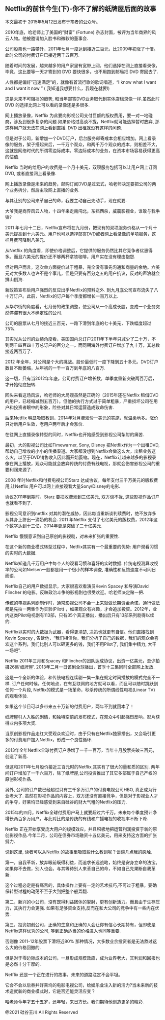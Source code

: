 ## Netflix的前世今生(下)-你不了解的纸牌屋后面的故事

本文最初于 2015年5月12日发布于笔者的公众号。

2010年底，哈老师上了美国的”财富” (Fortune) 杂志封面，被评为当年商界的风云人物。他被邀请加入脸书和微软的董事会.

公司股票也一路攀升，2011年七月一度达到接近三百元，比2009年初涨了十倍。此时公司的付费订户已接近两千五百万.

随着时间的发展，越来越多的用户家里有宽带上网，他们选择在网上直接看录像，毕竟，这比要等一天才寄到的 DVD 要快很多，也不用跑到邮局把
DVD 寄回去了.

人性都是偏好&#8221;迅速满足&#8221;的，就像有首流行歌的歌词唱道，“I know what I want and I want it now &#8221; (
我知道我想要什么，我现在就要!)

这是未来不可阻挡的趋势, 和当年邮寄DVD业务取代到实体店租录像一样.虽然此时DVD 的选择比网上可以看的录像还是多很多.

网上播放录像，Netflix 为此要向影视公司支付巨额的版权费用，要一对一地磋商，涉及到很多复杂的问题.如果价格过高谈不拢，Netflix就可能选择暂时放弃,
那这样用户就无法在网上看到直播. DVD 出租就没有这样的问题.

但是对于公司，新增加一个DVD订户，后台服务邮寄成本会相应增加。网上看录像的服务，架子搭起来后，一千万个观众，和两千万个观众的成本，则相差不大，这就是网络时代的所谓零边际成本。零边际成本的业务，在资本市场容易获得更高的估值.

Netflix 当时的给用户的收费是一个月十美元，双项服务包括可以让用户网上订阅DVD, 或者直接网上看录像.

网上播放录像是未来的趋势，邮购订阅DVD是过去式，哈老师决定要把公司的两个业务拆分，然后主攻网上直播的业务.

与其让别的公司来革自己的命，我要主动自己先动手，现在就要.

大爷我是商界风云人物，十四年来走南闯北，东挡西杀，威震影视业，谁敢与我争锋?

2011 年七月十二日，Netflix宣布将在九月份，把现有的双项服务价格从一个月十美元提高到十六美元。用户也可以选择邮寄DVD或者网上看录像的单项服务，这样月费可降到八美元.

从Netflix 的角度看，即使价格调整后，它提供的服务仍然比其它竞争者优惠得多。而且六美元的提价还不够两杯拿铁咖啡，用户实在没有理由抱怨.

但对用户而言，这次单方面提价过于粗暴，完全没有事先沟通和商量的余地。六美元对大多数人也许不是个事儿，但是只要有百分之五的用户抗议，反对的声浪就会排山倒海.

新政策宣布后用户强烈的反应出乎Netflix的预料之外. 到九月底公司宣布流失了八十万订户。此前，Netflix的订户每个季度都增长一百万以上.

从华尔街的角度看，七月份的政策调整，使公司从一个高成长股，变成一个业务突然停滞有很大不确定性的公司.

公司的股票从七月的接近三百元，一路下滑到年底的七十美元，下跌幅度超过75%.

其实光从公司的业绩角度看，美国国内总订户2011年下半年只减少了二十万，不到两千四百四十万总订户的百分之一。而同期海外付费订户增加了九十万，其总数接近两百万了.

2012 年全年，对公司是个大的挑战。股价最低时一度下降到五十多元。DVD订户数目不断萎缩，从年初的一千一百万到年底的八百万.

这一切，只有当2012年年底，公司付费订户增长数，单季度重新突破两百万后，才开始彻底扭转.

回头来看这场风波，哈老师的大局观虽然是正确的（2015年还在Netflix 租借DVD
的用户，已经缩减到五百万）。但他的执行方式过于简单粗暴，严重损坏公司在用户和投资者眼中的形象，险些对其日常运营造成致命伤害.

后来Netflix 明显吸取教训，2014年对月费涨价一美元的实施，就温柔地多。涨价只对新用户生效，老用户两年后才会涨价.

在往网上直播录像转型的同时，Netflix也开始感受到影视公司掣肘的痛苦.

最初，大的影视公司比如Timewarner, Sony, Disney 把Netflix作为一个出租DVD,
帮助自己增收的小小的传播渠道。大家都没想到Netflix会做这么大，出租业务这么火，以至于DVD销售收入因此而开始萎缩。现在，Netflix让越来越多的影视录像在网上播放，观众可能就会放弃传统的付费有线电视，那就会伤害影视公司的重要利润来源了.

2008 年时Netflix和付费电视公司Starz 达成协议，每年支付三千万美元的版权费用,让Netflix 用户可以网上直接观看大量Sony/Disney的电影.

协议2011年到期时，Starz 要把收费涨到三亿美元, 双方谈不拢, 这些影视作品订户也就看不到了.

影视公司意识到netflix 对其的潜在威胁，因此每当重新谈判续费时，绝不放弃多从其身上挤出一滴奶的机会. 2011 年Netflix
支付了七亿美元的版权费，2012年这个数字达到十三亿，2014年更是突破了二十亿美元.

Netflix 慢慢意识到自己原创的影视剧，对未来扩张的重要性.

在这个新的商业模式转型过程中，Netflix其实有一个最重要的优势: 用户观看习惯的实时的大数据.

Netflix知道几千万用户中每个人的观看习惯和喜好的实时数据. 传统电视测算收视率的公司如Nielsen一般都是用一个很小的样本调查,
准确性和反馈速度不可同日而语.

Netflix自己的用户数据显示，大家很喜欢看演员Kevin Spacey 和导演David Flincher 的电影。反映政治斗争的影视剧也很受欢迎。哈老师决定赌一把.

传统的电视系列剧制作时，通常影视公司不会一上来就做长期资金承诺。通行做法都是先拍一两集作为实验(Pilot)
，如果观众有兴趣，才会追加投资。2012年，业内这类Pilot电视剧有113部，只有35个真正播出，播出后只有13部系列剧得以续约.

Netflix以实时的大数据为武器，看得更清楚, 决策也就更有自信。他们直接找到Kevin Spacey ,
告诉他，“我们相信你，我们分析了自己的数据，我们的观众会喜欢这个系列，我们比别人可以砸更多的钱，我们不用Pilot了, 我们集中精力,
大干一场吧”.

Netflix 2011年三月和Spacey 和Flincher的团队达成协议，出资一亿美元，至少拍摄26集‘纸牌屋’. 2013年二月一日该剧全球播出，首季十三集同时全部网上发放.

这是一个全新的体验，和传统电视连续剧一集一集在规定时间播放的模式完全不一样. 订户任何时候，任何地点，在有互联网的地方就可以看，而且可以随时跳跃到任何一个片段,
Netflix的模式是一场革命，秒杀传统的所谓线性电视(Linear TV) 的观看体验.

如果这个节目可以多带来五十万新的付费用户，两年不到就回本了！

纸牌屋引人入胜的剧情，和独特空前的发布模式，在观众中引起强烈反响。影片获得业内多项大奖.

当原创影视作品走红大受观众欢迎时，由于只有在Netflix独家播出，又会吸引更多的付费用户加入Netflix，形成一个良性循环.

2013年全年Netflix全球付费订户净增了一千一百万，当年十月股票突破三百元，创造了新高.

但这和2011年七月股价接近三百元时的Netflix,其实有了很大的量和质的区别. 两年间订户增加了一千六百万，除了纸牌屋,公司投资推出了其它多部属于自己产权的原创影视作品.

另外, 公司的订户数已经超过只有三千多万订户的付费电视公司HBO, 真正成为行业老大了.
虽然在影视作品的内容上，双方还没有直接竞争，但是对于影视业人才的争夺，好莱坞已经感受到来自硅谷的财大气粗的Netflix的压力.

2015年的四月，Netflix全球付费用户马上就要超过六千万，未来每个季度预计净增长两百多万用户。与此对比的是传统的有线和广播电视的收视率不断下降.

Netflix 正在开始享受庞大用户的规模效应，并且积极地把运营利润投资于新的原创影视作品.今年二月，公司在债券市场融资十五亿美元，用来支持这方面的扩张努力.

说到这里, 读者可以从Netflix 的故事里吸取些什么教训呢？谈谈几点我的感触.

第一，自我革新，放弃眼前既得利益，而追求长远战略，始终是安身立命的法宝。如果你不去做，别人也会。与其等待别人来革自己的命，不如自己先果断自我革新.

这个过程必定是有痛苦的，具体操作上要有一定的艺术技巧,不可过于粗暴，要确保转型过程的动荡不至于大到把整个船弄翻.

第二，新兴的小公司，没有既得利益团体的掣肘，更有创新活力。而且由于生存压力，其执行力会更强. 如果有足够资金支持,反而在和大公司的竞争中有一些内在优势.

第三，投资初创公司，正确的生意和正确的人会让你有信心长期持有，但即使是Netflix这样优秀的公司, 等到正确适当的价格进入也同等重要.

否则像 2011-12年股票下滑将近80% 那种情况，大多数业余投资者是无法熬过这么大的价格回撤的.

但是对于零边际成本的公司，一旦形成规模效应，成为业界老大，其利润和回报也是必然十分丰厚的.

Netflix 还是一个正在进行的故事，未来的道路注定不会平坦。

它会不会以后吞并好莱坞的电影电视公司，给娱乐业注入新的活力?当未来新的技术造就新的商业模式时，它是否还能灵活应变？

哈老师今年才五十五岁，还年轻，来日方长。我们期待他创造更多的精彩.

@2021 硅谷王川 All Rights Reserved

